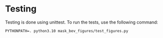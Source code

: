 # Testing

Testing is done using unittest. To run the tests, use the following command:

```shell
PYTHONPATH=. python3.10 mask_bev_figures/test_figures.py
```
